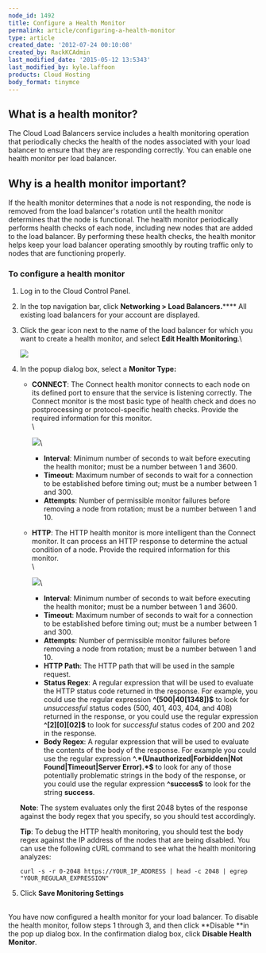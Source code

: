 ```yaml
---
node_id: 1492
title: Configure a Health Monitor
permalink: article/configuring-a-health-monitor
type: article
created_date: '2012-07-24 00:10:08'
created_by: RackKCAdmin
last_modified_date: '2015-05-12 13:5343'
last_modified_by: kyle.laffoon
products: Cloud Hosting
body_format: tinymce
---
```


What is a health monitor?
-------------------------

The Cloud Load Balancers service includes a health monitoring operation
that periodically checks the health of the nodes associated with your
load balancer to ensure that they are responding correctly. You
can enable one health monitor per load balancer.

Why is a health monitor important?
----------------------------------

If the health monitor determines that a node is not responding, the node
is removed from the load balancer's rotation until the health monitor
determines that the node is functional. The health monitor periodically
performs health checks of each node, including new nodes that are added
to the load balancer. By performing these health checks, the health
monitor helps keep your load balancer operating smoothly by routing
traffic only to nodes that are functioning properly.

### To configure a health monitor

1.  Log in to the Cloud Control Panel.
2.  In the top navigation bar, click **Networking \> Load
    Balancers.****** All existing load balancers for your account are
    displayed.
3.  Click the gear icon next to the name of the load balancer for which
    you want to create a health monitor, and select **Edit Health
    Monitoring**.\

    ![](/knowledge_center/sites/default/files/field/image/1492-confighealthmon-2_0.png)
4.  In the popup dialog box, select a **Monitor Type:**

    -   **CONNECT**: The Connect health monitor connects to each node on
        its defined port to ensure that the service is listening
        correctly. The Connect monitor is the most basic type of health
        check and does no postprocessing or protocol-specific health
        checks. Provide the required information for this monitor.\
         \

        ![](/knowledge_center/sites/default/files/field/image/1492-confighealthmon-3.png)\
          
        -   **Interval**: Minimum number of seconds to wait before
            executing the health monitor; must be a number between 1 and
            3600.
        -   **Timeout**: Maximum number of seconds to wait for a
            connection to be established before timing out; must be a
            number between 1 and 300.
        -   **Attempts**: Number of permissible monitor failures before
            removing a node from rotation; must be a number between 1
            and 10.
    -   **HTTP**: The HTTP health monitor is more intelligent than the
        Connect monitor. It can process an HTTP response to determine
        the actual condition of a node. Provide the required information
        for this monitor.\
         \

        ![](/knowledge_center/sites/default/files/field/image/1492-confighealthmon-4.png)\
          
        -   **Interval**: Minimum number of seconds to wait before
            executing the health monitor; must be a number between 1 and
            3600.
        -   **Timeout**: Maximum number of seconds to wait for a
            connection to be established before timing out; must be a
            number between 1 and 300.
        -   **Attempts**: Number of permissible monitor failures before
            removing a node from rotation; must be a number between 1
            and 10.
        -   **HTTP Path**: The HTTP path that will be used in the sample
            request.
        -   **Status Regex**: A regular expression that will be used to
            evaluate the HTTP status code returned in the response. For
            example, you could use the regular expression
            **\^(500|40[1348])\$** to look for *unsuccessful* status
            codes (500, 401, 403, 404, and 408) returned in the
            response, or you could use the regular expression
            **\^[2][0][02]\$** to look for *successful* status codes of
            200 and 202 in the response.
        -   **Body Regex**: A regular expression that will be used to
            evaluate the contents of the body of the response. For
            example you could use the regular expression
            **\^.\*(Unauthorized|Forbidden|Not Found|Timeout|Server
            Error).\*\$** to look for any of those potentially
            problematic strings in the body of the response, or you
            could use the regular expression **\^success\$** to look for
            the string **success**.

    **Note**: The system evaluates only the first 2048 bytes of the
    response against the body regex that you specify, so you should test
    accordingly. 

    **Tip**: To debug the HTTP health monitoring, you should test the
    body regex against the IP address of the nodes that are being
    disabled.  You can use the following cURL command to see what the
    health monitoring analyzes: 

        curl -s -r 0-2048 https://YOUR_IP_ADDRESS | head -c 2048 | egrep "YOUR_REGULAR_EXPRESSION"

5.  Click **Save Monitoring Settings**

\
 You have now configured a health monitor for your load balancer. To
disable the health monitor, follow steps 1 through 3, and then
click **Disable **in the pop up dialog box. In the confirmation dialog
box, click **Disable Health Monitor**.

 

 

